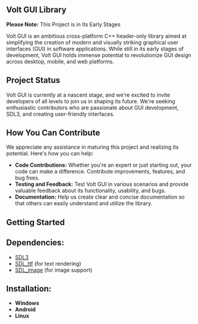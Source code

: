 **Volt GUI Library**
----
__Please Note:__ This Project is in Its Early Stages

Volt GUI is an ambitious cross-platform C++ header-only library aimed at simplifying the creation of modern and visually striking graphical user interfaces (GUI) in software applications. While still in its early stages of development, Volt GUI holds immense potential to revolutionize GUI design across desktop, mobile, and web platforms.

**Project Status**
----
Volt GUI is currently at a nascent stage, and we're excited to invite developers of all levels to join us in shaping its future. We're seeking enthusiastic contributors who are passionate about GUI development, SDL3, and creating user-friendly interfaces.

**How You Can Contribute**
----
We appreciate any assistance in maturing this project and realizing its potential. Here's how you can help:

* **Code Contributions:** Whether you're an expert or just starting out, your code can make a difference. Contribute improvements, features, and bug fixes.
* **Testing and Feedback:** Test Volt GUI in various scenarios and provide valuable feedback about its functionality, usability, and bugs.
* __Documentation:__ Help us create clear and concise documentation so that others can easily understand and utilize the library.

**Getting Started**
  ----
**Dependencies:**
----
* [SDL3](https://github.com/libsdl-org/SDL)
* [SDL_ttf](https://github.com/libsdl-org/SDL_ttf) (for text rendering)
* [SDL_image](https://github.com/libsdl-org/SDL_image) (for image support)

**Installation:**
  ----
  * **Windows**
  * **Android**
  * **Linux**
